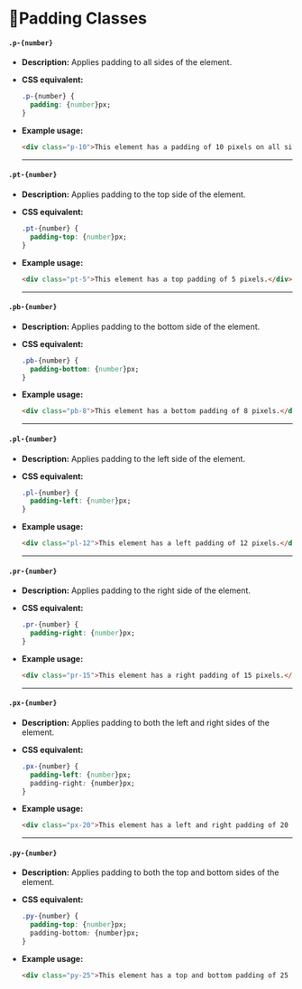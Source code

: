 # 🔲Padding Classes

#### **`.p-{number}`**

- **Description:** Applies padding to all sides of the element.
- **CSS equivalent:**
    ```css
    .p-{number} {
      padding: {number}px;
    }
    ```
- **Example usage:**
    ```html
    <div class="p-10">This element has a padding of 10 pixels on all sides.</div>
    ```

    ---

#### **`.pt-{number}`**

- **Description:** Applies padding to the top side of the element.
- **CSS equivalent:**
    ```css
    .pt-{number} {
      padding-top: {number}px;
    }
    ```
- **Example usage:**
    ```html
    <div class="pt-5">This element has a top padding of 5 pixels.</div>
    ```

    ---

#### **`.pb-{number}`**

- **Description:** Applies padding to the bottom side of the element.
- **CSS equivalent:**
    ```css
    .pb-{number} {
      padding-bottom: {number}px;
    }
    ```
- **Example usage:**
    ```html
    <div class="pb-8">This element has a bottom padding of 8 pixels.</div>
    ```

    ---

#### **`.pl-{number}`**

- **Description:** Applies padding to the left side of the element.
- **CSS equivalent:**
    ```css
    .pl-{number} {
      padding-left: {number}px;
    }
    ```
- **Example usage:**
    ```html
    <div class="pl-12">This element has a left padding of 12 pixels.</div>
    ```

    ---

#### **`.pr-{number}`**

- **Description:** Applies padding to the right side of the element.
- **CSS equivalent:**
    ```css
    .pr-{number} {
      padding-right: {number}px;
    }
    ```
- **Example usage:**
    ```html
    <div class="pr-15">This element has a right padding of 15 pixels.</div>
    ```

    ---

#### **`.px-{number}`**

- **Description:** Applies padding to both the left and right sides of the element.
- **CSS equivalent:**
    ```css
    .px-{number} {
      padding-left: {number}px;
      padding-right: {number}px;
    }
    ```
- **Example usage:**
    ```html
    <div class="px-20">This element has a left and right padding of 20 pixels.</div>
    ```

    ---

#### **`.py-{number}`**

- **Description:** Applies padding to both the top and bottom sides of the element.

- **CSS equivalent:**
    ```css
    .py-{number} {
      padding-top: {number}px;
      padding-bottom: {number}px;
    }
    ```
- **Example usage:**
    ```html
    <div class="py-25">This element has a top and bottom padding of 25 pixels.</div>
    ```